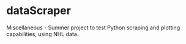 # dataScraper
Miscellaneous - Summer project to test Python scraping and plotting capabilities, using NHL data.
